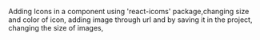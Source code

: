 Adding Icons in a component using 'react-icoms' package,changing size and color of icon, adding image through url and by saving it in the project, changing the size of images,